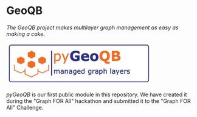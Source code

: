 # GeoQB

_The GeoQB project makes multilayer graph management as easy as making a cake._


![img.png](pyGeoQB/docs/temp_logo.png) 

_pyGeoQB_ is our first public module in this repository. We have created it during the "Graph FOR All" hackathon and submitted it to the "Graph FOR All" Challenge.

